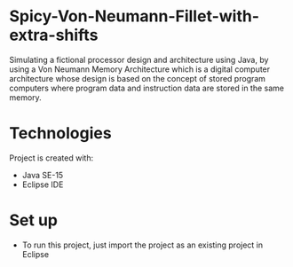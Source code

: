 # Spicy-Von-Neumann-Fillet-with-extra-shifts
Simulating a fictional processor design and architecture using Java, by using a Von Neumann Memory Architecture which is a digital computer architecture whose design is based on the concept of stored program computers where program data and instruction data are stored in the same memory.

# Technologies
Project is created with:

* Java SE-15
* Eclipse IDE


# Set up

* To run this project, just import the project as an existing project in Eclipse

